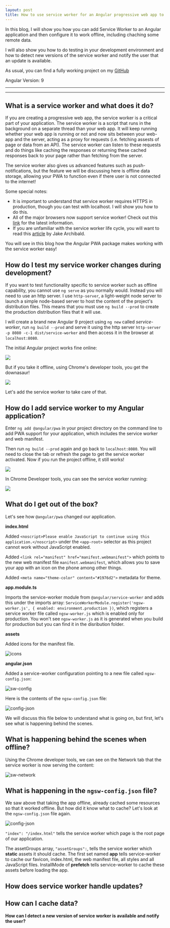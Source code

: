 ```yaml
---
layout: post
title: How to use service worker for an Angular progressive web app to work offline
---
```


In this blog, I will show you how you can add Service Worker to an Angular application and then configure it to work offline, including chaching some remote data.   

I will also show you how to do testing in your development environment and how to detect new versions of the service worker and notify the user that an update is available. 

As usual, you can find a fully working project on my [GitHub](https://github.com/DaveStaudenmaier/service-worker)

Angular Version: 9

----
****

## What is a service worker and what does it do?

If you are creating a progressive web app, the service worker is a critical part of your application.   The service worker is a script that runs in the background on a separate thread than your web app.  It will keep running whether your web app is running or not and now sits between your web-app and the server, acting as a proxy for requests (i.e. fetching assests of page or data from an API).  The service worker can listen to these requests and do things like caching the responses or returning these cached responses back to your page rather than fetching from the server.

The service worker also gives us advanced features such as push-notifications, but the feature we will be discussing here is offline data storage, allowing your PWA to function even if there user is not connected to the internet!

Some special notes:

- It is important to understand that service worker requires HTTPS in production, though you can test with localhost.  I will show you how to do this.
- All of the major browsers now support service worker!   Check out this [link](https://jakearchibald.github.io/isserviceworkerready/) for the latest information.
- If you are unfamiliar with the service worker life cycle, you will want to read this [article](https://developers.google.com/web/fundamentals/primers/service-workers/lifecycle) by Jake Archibald.

You will see in this blog how the Angular PWA package makes working with the service worker easy!

## How do I test my service worker changes during development?

If you want to test functionality specific to service worker such as offline capability, you cannot use `ng serve` as you normally would.  Instead you will need to use an http server.   I use `http-server`, a light-weight node server to launch a simple node-based server to host the content of the project's distribution files.   This means that you must use  `ng build --prod` to create the production distribution files that it will use.   

I will create a brand new Angular 9 project using `ng new` called *service-worker*, run `ng build --prod` and serve it using the http server `http-server -p 8080 -c-1 dist/service-worker` and then access it in the browser at `localhost:8080`.  

The initial Angular project works fine online:

<img src="/images/initial-no-sw.png">

But if you take it offline, using Chrome's developer tools, you get the downasaur!

<img src="/images/initial-no-sw-offline.png">

Let's add the service worker to take care of that.  

## How do I add service worker to my Angular application?

Enter `ng add @angular/pwa` in your project directory on the command line to add PWA support for your application, which includes the service worker and web manifest.  

Then run `ng build --prod` again and go back to `localhost:8080`.  You will need to close the tab or refresh the page to get the service worker activated.   Now if you run the project offline, it still works!

<img src="/images/with-sw-offline.png">
          
In Chrome Developer tools, you can see the service worker running:

<img src="/images/with-sw.png">

## What do I get out of the box?

Let's see how `@angular/pwa` changed our application.

**index.html**

Added `<noscript>Please enable JavaScript to continue using this application.</noscript>` under the `<app-root>` selector as this project cannot work without JavaScript enabled.

Added `<link rel="manifest" href="manifest.webmanifest">` which points to the new web manifest file `manifest.webmanifest`, which allows you to save your app with an icon on the phone among other things.

Added `<meta name="theme-color" content="#1976d2">` metadata for theme.

**app.module.ts**

Imports the service-worker module from `@angular/service-worker` and adds this under the imports array: `ServiceWorkerModule.register('ngsw-worker.js', { enabled: environment.production })`, which registers a service worker file called `ngsw-worker.js` which is enabled only for production.    You won't see `ngsw-worker.js` as it is generated when you build for production but you can find it in the disribution folder.  

**assets**

Added icons for the manifest file.

![icons](/images/icons.png)

**angular.json**

Added a service-worker configuration pointing to a new file called `ngsw-config.json`:

![sw-config](/images/sw-config.png)

Here is the contents of the `ngsw-config.json` file:

![config-json](/images/sw-config-json.png)

We will discuss this file below to understand what is going on, but first, let's see what is happening behind the scenes.

## What is happening behind the scenes when offline?

Using the Chrome developer tools, we can see on the Network tab that the service worker is now serving the content:

![sw-network](/images/offline-network.png)

## What is happening in the `ngsw-config.json` file?

We saw above that taking the app offline, already cached some resources so that it worked offline.   But how did it know what to cache?  Let's look at the `ngsw-config.json` file again.

![config-json](/images/sw-config-json.png)

`"index": "/index.html"` tells the service worker which page is the root page of our application.

The assetGroups array, `"assetGroups":`, tells the service worker which **static** assets it should cache.   The first set named **app** tells service-worker to cache our favicon, index.html, the web manifest file, all styles and all JavaScript files.  InstallMode of **prefetch** tells service-worker to cache these assets before loading the app.  

## How does service worker handle updates?

## How can I cache data?

**How can I detect a new version of service worker is available and notify the user?**
